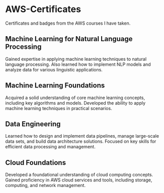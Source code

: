 # AWS-Certificates
Certificates and badges from the AWS courses I have taken.

## Machine Learning for Natural Language Processing
Gained expertise in applying machine learning techniques to natural language processing. Also learned how to implement NLP models and analyze data for various linguistic applications.

## Machine Learning Foundations
Acquired a solid understanding of core machine learning concepts, including key algorithms and models. Developed the ability to apply machine learning techniques in practical scenarios.

## Data Engineering
Learned how to design and implement data pipelines, manage large-scale data sets, and build data architecture solutions. Focused on key skills for efficient data processing and management.

## Cloud Foundations
Developed a foundational understanding of cloud computing concepts. Gained proficiency in AWS cloud services and tools, including storage, computing, and network management.




